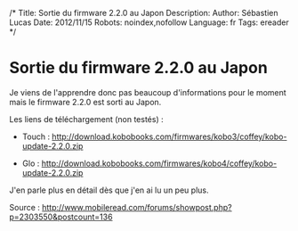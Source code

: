 /*
Title: Sortie du firmware 2.2.0 au Japon
Description: 
Author: Sébastien Lucas
Date: 2012/11/15
Robots: noindex,nofollow
Language: fr
Tags: ereader
*/
# Sortie du firmware 2.2.0 au Japon

Je viens de l'apprendre donc pas beaucoup d'informations pour le moment mais le firmware 2.2.0 est sorti au Japon.

Les liens de téléchargement (non testés) : 

*	Touch : http://download.kobobooks.com/firmwares/kobo3/coffey/kobo-update-2.2.0.zip

*	Glo : http://download.kobobooks.com/firmwares/kobo4/coffey/kobo-update-2.2.0.zip

J'en parle plus en détail dès que j'en ai lu un peu plus.

Source : http://www.mobileread.com/forums/showpost.php?p=2303550&postcount=136


